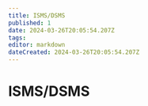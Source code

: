 ```yaml
---
title: ISMS/DSMS
published: 1
date: 2024-03-26T20:05:54.207Z
tags: 
editor: markdown
dateCreated: 2024-03-26T20:05:54.207Z
---
```


# ISMS/DSMS